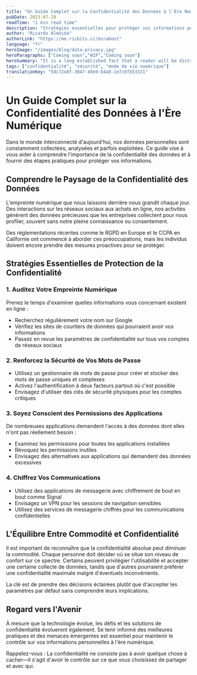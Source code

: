 ```yaml
---
title: "Un Guide Complet sur la Confidentialité des Données à l'Ère Numérique"
pubDate: 2023-07-28
readTime: "1 min read time"
description: "Stratégies essentielles pour protéger vos informations personnelles en ligne et comprendre les préoccupations modernes en matière de confidentialité des données"
author: "Ricardo Almeida"
authorLink: "https://me.ricbits.cc/en/about"
language: "fr"
heroImage: "/images/blog/data-privacy.jpg"
heroParagraphs: ["Coming soon","WIP","Coming soon"]
heroSummary: "It is a long established fact that a reader will be distracted by the readable content of a page when looking at its layout. The point of using Lorem Ipsum is that it has a more-or-less normal distribution of letters, as opposed to using 'Content here, content here', making it look like readable English."
tags: ["confidentialité", "sécurité", "mode de vie numérique"]
translationKey: "5dc72e8f-3847-49e0-b4a8-1e7c6fb53321"
---
```


# Un Guide Complet sur la Confidentialité des Données à l'Ère Numérique

Dans le monde interconnecté d'aujourd'hui, nos données personnelles sont constamment collectées, analysées et parfois exploitées. Ce guide vise à vous aider à comprendre l'importance de la confidentialité des données et à fournir des étapes pratiques pour protéger vos informations.

## Comprendre le Paysage de la Confidentialité des Données

L'empreinte numérique que nous laissons derrière nous grandit chaque jour. Des interactions sur les réseaux sociaux aux achats en ligne, nos activités génèrent des données précieuses que les entreprises collectent pour nous profiler, souvent sans notre pleine connaissance ou consentement.

Des réglementations récentes comme le RGPD en Europe et le CCPA en Californie ont commencé à aborder ces préoccupations, mais les individus doivent encore prendre des mesures proactives pour se protéger.

## Stratégies Essentielles de Protection de la Confidentialité

### 1. Auditez Votre Empreinte Numérique

Prenez le temps d'examiner quelles informations vous concernant existent en ligne :
- Recherchez régulièrement votre nom sur Google
- Vérifiez les sites de courtiers de données qui pourraient avoir vos informations
- Passez en revue les paramètres de confidentialité sur tous vos comptes de réseaux sociaux

### 2. Renforcez la Sécurité de Vos Mots de Passe

- Utilisez un gestionnaire de mots de passe pour créer et stocker des mots de passe uniques et complexes
- Activez l'authentification à deux facteurs partout où c'est possible
- Envisagez d'utiliser des clés de sécurité physiques pour les comptes critiques

### 3. Soyez Conscient des Permissions des Applications

De nombreuses applications demandent l'accès à des données dont elles n'ont pas réellement besoin :
- Examinez les permissions pour toutes les applications installées
- Révoquez les permissions inutiles
- Envisagez des alternatives aux applications qui demandent des données excessives

### 4. Chiffrez Vos Communications

- Utilisez des applications de messagerie avec chiffrement de bout en bout comme Signal
- Envisagez un VPN pour les sessions de navigation sensibles
- Utilisez des services de messagerie chiffrés pour les communications confidentielles

## L'Équilibre Entre Commodité et Confidentialité

Il est important de reconnaître que la confidentialité absolue peut diminuer la commodité. Chaque personne doit décider où se situe son niveau de confort sur ce spectre. Certains peuvent privilégier l'utilisabilité et accepter une certaine collecte de données, tandis que d'autres pourraient préférer une confidentialité maximale malgré d'éventuels inconvénients.

La clé est de prendre des décisions éclairées plutôt que d'accepter les paramètres par défaut sans comprendre leurs implications.

## Regard vers l'Avenir

À mesure que la technologie évolue, les défis et les solutions de confidentialité évolueront également. Se tenir informé des meilleures pratiques et des menaces émergentes est essentiel pour maintenir le contrôle sur vos informations personnelles à l'ère numérique.

Rappelez-vous : La confidentialité ne consiste pas à avoir quelque chose à cacher—il s'agit d'avoir le contrôle sur ce que vous choisissez de partager et avec qui. 